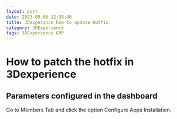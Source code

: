 ```yaml
---
layout: post
date: 2023-09-06 12:38:46
title: 3Dexperince how to update Hotfix.
category: 3DExperience
tags: 3DExperience GMP
---
```


# How to patch the hotfix in 3Dexperience

## Parameters configured in the dashboard

Go to Members Tab and click the option Configure Apps Installation.

